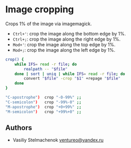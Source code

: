 # Image cropping

Crops 1% of the image via imagemagick.

* `Ctrl+'`: crop the image along the bottom edge by 1%.
* `Ctrl+;`: crop the image along the right edge by 1%.
* `Mod+'`: crop the image along the top edge by 1%.
* `Mod+;`: crop the image along the left edge by 1%.

```sh
crop() {
    while IFS= read -r file; do
        realpath -- "$file"
    done | sort | uniq | while IFS= read -r file; do
        convert "$file" -crop "$1" +repage "$file"
    done
}

"C-apostrophe")  crop "-0-99%" ;;
"C-semicolon")   crop "-99%-0" ;;
"M-apostrophe")  crop "+0+99%" ;;
"M-semicolon")   crop "+99%+0" ;;
```

## Authors

* Vasiliy Stelmachenok <ventureo@yandex.ru>
